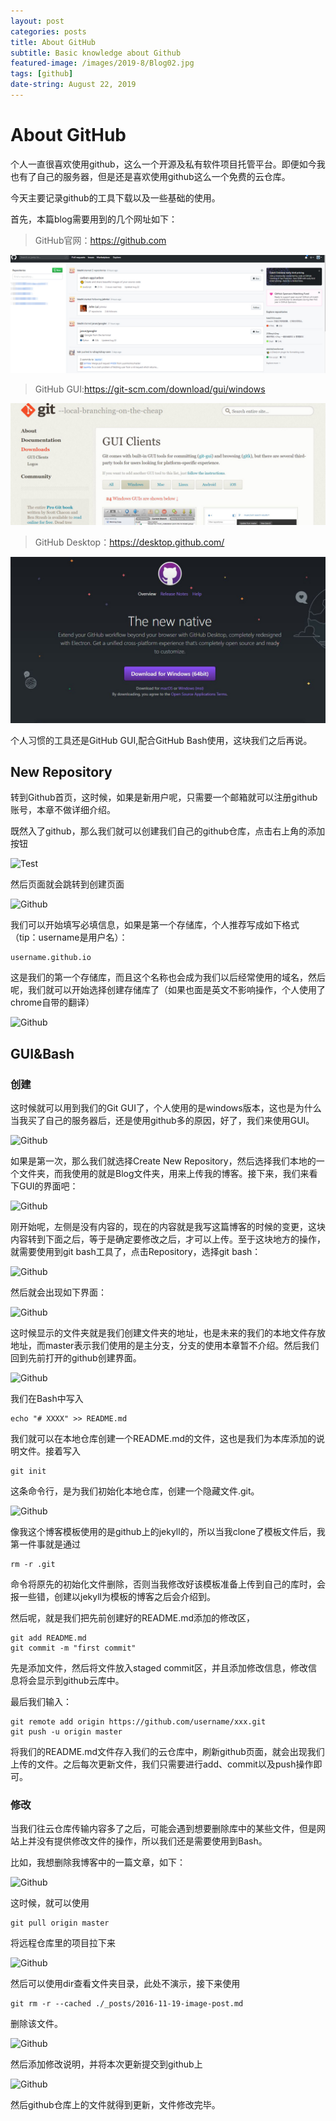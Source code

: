 ```yaml
---
layout: post
categories: posts
title: About GitHub
subtitle: Basic knowledge about Github
featured-image: /images/2019-8/Blog02.jpg
tags: [github]
date-string: August 22, 2019
---
```


# About GitHub
个人一直很喜欢使用github，这么一个开源及私有软件项目托管平台。即便如今我也有了自己的服务器，但是还是喜欢使用github这么一个免费的云仓库。

今天主要记录github的工具下载以及一些基础的使用。

首先，本篇blog需要用到的几个网址如下：

>GitHub官网：https://github.com

![Github](/images/2019-8-22/Blog04.jpg)

>GitHub GUI:https://git-scm.com/download/gui/windows

![Github](/images/2019-8-22/Blog02.jpg)

>GitHub Desktop：https://desktop.github.com/

![Github](/images/2019-8-22/Blog01.jpg)

个人习惯的工具还是GitHub GUI,配合GitHub Bash使用，这块我们之后再说。

## New Repository

转到Github首页，这时候，如果是新用户呢，只需要一个邮箱就可以注册github账号，本章不做详细介绍。

既然入了github，那么我们就可以创建我们自己的github仓库，点击右上角的添加按钮

![Test](https://ichtrafsie.github.io/images/2019-8-22/Blog05.jpg)

然后页面就会跳转到创建页面

![Github](https://ichtrafsie.github.io/images/2019-8-22/Blog06.jpg)


我们可以开始填写必填信息，如果是第一个存储库，个人推荐写成如下格式（tip：username是用户名）：

    username.github.io

这是我们的第一个存储库，而且这个名称也会成为我们以后经常使用的域名，然后呢，我们就可以开始选择创建存储库了（如果也面是英文不影响操作，个人使用了chrome自带的翻译）


![Github](https://ichtrafsie.github.io/images/2019-8-22/Blog07.jpg)




## GUI&Bash

### 创建

这时候就可以用到我们的Git GUI了，个人使用的是windows版本，这也是为什么当我买了自己的服务器后，还是使用github多的原因，好了，我们来使用GUI。


![Github](https://ichtrafsie.github.io/images/2019-8-22/Blog11.jpg)


如果是第一次，那么我们就选择Create New Repository，然后选择我们本地的一个文件夹，而我使用的就是Blog文件夹，用来上传我的博客。接下来，我们来看下GUI的界面吧：

![Github](https://ichtrafsie.github.io/images/2019-8-22/Blog08.jpg)

刚开始呢，左侧是没有内容的，现在的内容就是我写这篇博客的时候的变更，这块内容转到下面之后，等于是确定要修改之后，才可以上传。至于这块地方的操作，就需要使用到git bash工具了，点击Repository，选择git bash：

![Github](https://ichtrafsie.github.io/images/2019-8-22/Blog09.jpg)

然后就会出现如下界面：

![Github](https://ichtrafsie.github.io/images/2019-8-22/Blog10.jpg)

这时候显示的文件夹就是我们创建文件夹的地址，也是未来的我们的本地文件存放地址，而master表示我们使用的是主分支，分支的使用本章暂不介绍。然后我们回到先前打开的github创建界面。


![Github](https://ichtrafsie.github.io/images/2019-8-22/Blog07.jpg)


我们在Bash中写入

    echo "# XXXX" >> README.md

我们就可以在本地仓库创建一个README.md的文件，这也是我们为本库添加的说明文件。接着写入

    git init

这条命令行，是为我们初始化本地仓库，创建一个隐藏文件.git。


![Github](https://ichtrafsie.github.io/images/2019-8-22/Blog03.jpg)


像我这个博客模板使用的是github上的jekyll的，所以当我clone了模板文件后，我第一件事就是通过 

    rm -r .git

命令将原先的初始化文件删除，否则当我修改好该模板准备上传到自己的库时，会报一些错，创建以jekyll为模板的博客之后会介绍到。

然后呢，就是我们把先前创建好的README.md添加的修改区，

    git add README.md
    git commit -m "first commit"

先是添加文件，然后将文件放入staged commit区，并且添加修改信息，修改信息将会显示到github云库中。

最后我们输入：

    git remote add origin https://github.com/username/xxx.git
    git push -u origin master

将我们的README.md文件存入我们的云仓库中，刷新github页面，就会出现我们上传的文件。之后每次更新文件，我们只需要进行add、commit以及push操作即可。

### 修改

当我们往云仓库传输内容多了之后，可能会遇到想要删除库中的某些文件，但是网站上并没有提供修改文件的操作，所以我们还是需要使用到Bash。

比如，我想删除我博客中的一篇文章，如下：


![Github](https://ichtrafsie.github.io/images/2019-8-22/Blog12.jpg)


这时候，就可以使用

    git pull origin master

将远程仓库里的项目拉下来


![Github](https://ichtrafsie.github.io/images/2019-8-22/Blog13.jpg)


然后可以使用dir查看文件夹目录，此处不演示，接下来使用

    git rm -r --cached ./_posts/2016-11-19-image-post.md

删除该文件。


![Github](https://ichtrafsie.github.io/images/2019-8-22/Blog14.jpg)


然后添加修改说明，并将本次更新提交到github上


![Github](https://ichtrafsie.github.io/images/2019-8-22/Blog15.jpg)


然后github仓库上的文件就得到更新，文件修改完毕。

